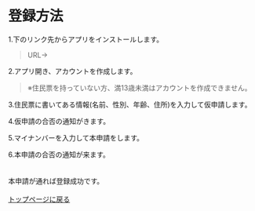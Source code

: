 # 登録方法
1.下のリンク先からアプリをインストールします。 
> URL→<br>

2.アプリ開き、アカウントを作成します。  

> ※住民票を持っていない方、満13歳未満はアカウントを作成できません。  

3.住民票に書いてある情報(名前、性別、年齢、住所)を入力して仮申請します。  

4.仮申請の合否の通知がきます。  

5.マイナンバーを入力して本申請をします。  

6.本申請の合否の通知が来ます。<br><br><br>
本申請が通れば登録成功です。<br>
<br>
[トップページに戻る](https://16-2505-058-4.github.io/app/index)
